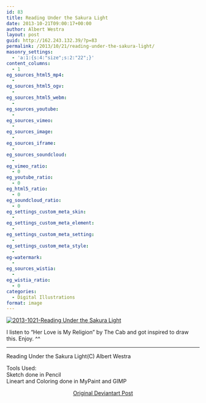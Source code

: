 ```yaml
---
id: 83
title: Reading Under the Sakura Light
date: 2013-10-21T09:00:17+00:00
author: Albert Westra
layout: post
guid: http://162.243.132.39/?p=83
permalink: /2013/10/21/reading-under-the-sakura-light/
masonry_settings:
  - 'a:1:{s:4:"size";s:2:"22";}'
content_columns:
  - 1
eg_sources_html5_mp4:
  - 
eg_sources_html5_ogv:
  - 
eg_sources_html5_webm:
  - 
eg_sources_youtube:
  - 
eg_sources_vimeo:
  - 
eg_sources_image:
  - 
eg_sources_iframe:
  - 
eg_sources_soundcloud:
  - 
eg_vimeo_ratio:
  - 0
eg_youtube_ratio:
  - 0
eg_html5_ratio:
  - 0
eg_soundcloud_ratio:
  - 0
eg_settings_custom_meta_skin:
  - 
eg_settings_custom_meta_element:
  - 
eg_settings_custom_meta_setting:
  - 
eg_settings_custom_meta_style:
  - 
eg-watermark:
  - 
eg_sources_wistia:
  - 
eg_wistia_ratio:
  - 0
categories:
  - Digital Illustrations
format: image
---
```

<div>
  <p>
    <a href="http://i0.wp.com/www.odysseywestra.com/wp-content/uploads/2013/10/2013-1021-Reading-Under-the-Sakura-Light.jpg"><img class="aligncenter size-full wp-image-1019" src="http://i0.wp.com/www.odysseywestra.com/wp-content/uploads/2013/10/2013-1021-Reading-Under-the-Sakura-Light.jpg?fit=904%2C635" alt="2013-1021-Reading Under the Sakura Light" srcset="http://i0.wp.com/www.odysseywestra.com/wp-content/uploads/2013/10/2013-1021-Reading-Under-the-Sakura-Light.jpg?w=2000 2000w, http://i0.wp.com/www.odysseywestra.com/wp-content/uploads/2013/10/2013-1021-Reading-Under-the-Sakura-Light.jpg?resize=200%2C141 200w, http://i0.wp.com/www.odysseywestra.com/wp-content/uploads/2013/10/2013-1021-Reading-Under-the-Sakura-Light.jpg?resize=500%2C351 500w, http://i0.wp.com/www.odysseywestra.com/wp-content/uploads/2013/10/2013-1021-Reading-Under-the-Sakura-Light.jpg?resize=1024%2C719 1024w, http://i0.wp.com/www.odysseywestra.com/wp-content/uploads/2013/10/2013-1021-Reading-Under-the-Sakura-Light.jpg?resize=300%2C211 300w" sizes="(max-width: 2000px) 100vw, 2000px" data-recalc-dims="1" /></a>
  </p>
  
  <p>
    <!--more-->
  </p>
  
  <p>
    I listen to &#8220;Her Love is My Religion&#8221; by The Cab and got inspired to draw this. Enjoy. ^^
  </p>
  
  <hr />
  
  <p>
    Reading Under the Sakura Light(C) Albert Westra
  </p>
</div>

<p style="text-align: left;">
  Tools Used:<br /> Sketch done in Pencil<br /> Lineart and Coloring done in MyPaint and GIMP
</p>

<p style="text-align: center;">
  <a title="Original Deviantart Post" href="http://fav.me/d6rg9c5" target="_blank">Original Deviantart Post</a>
</p>